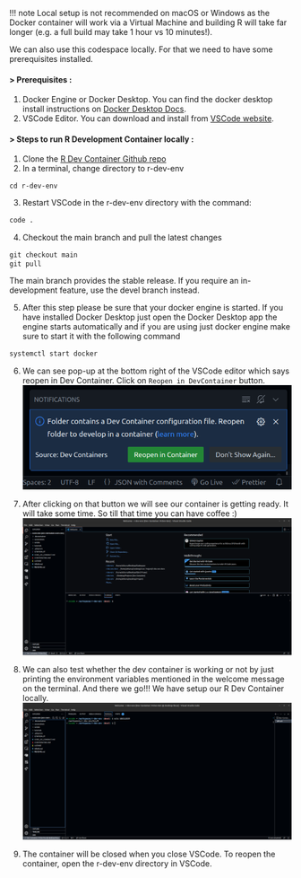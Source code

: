 !!! note
    Local setup is not recommended on macOS or Windows as the Docker container will work via a Virtual Machine and building R will take far longer (e.g. a full build may take 1 hour vs 10 minutes!).
    
We can also use this codespace locally. For that we need to have some prerequisites installed.

#### > Prerequisites :

1. Docker Engine or Docker Desktop. You can find the docker desktop install instructions on [Docker Desktop Docs](https://www.docker.com/products/docker-desktop/).
2. VSCode Editor. You can download and install from [VSCode website](https://code.visualstudio.com/download).

#### > Steps to run R Development Container locally :

1. Clone the [R Dev Container Github repo](https://github.com/r-devel/r-dev-env/)
2. In a terminal, change directory to r-dev-env
```
cd r-dev-env
```
3. Restart VSCode in the r-dev-env directory with the command:
```bash
code .
```
4. Checkout the main branch and pull the latest changes
```
git checkout main
git pull
```
The main branch provides the stable release. If you require an in-development feature, use the devel branch instead.


5. After this step please be sure that your docker engine is started. If you have installed Docker Desktop just open the Docker Desktop app the engine starts automatically and if you are using just docker engine make sure to start it with the following command
```bash
systemctl start docker
```

6. We can see pop-up at the bottom right of the VSCode editor which says reopen in Dev Container. 
Click on `Reopen in DevContainer` button.                                              
![start localsetup](../assets/rdev13.png)

7. After clicking on that button we will see our container is getting ready. It will take some time. So till that time you can have coffee :)
![start localsetup](../assets/rdev24.png)
8. We can also test whether the dev container is working or not by just printing the environment variables mentioned in the welcome message on the terminal. And there we go!!! We have setup our R Dev Container locally.
![start localsetup](../assets/rdev25.png)

9.  The container will be closed when you close VSCode. To reopen the container, open the r-dev-env directory in VSCode.